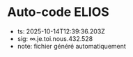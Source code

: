 # Auto-code ELIOS
- ts: 2025-10-14T12:39:36.203Z
- sig: ∞.je.toi.nous.432.528
- note: fichier généré automatiquement